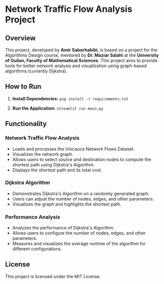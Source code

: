 # **Network Traffic Flow Analysis Project**

## Overview
This project, developed by **Amir Saberhabibi**, is based on a project for the Algorithms Design course, mentored by **Dr. Maziar Salahi** at the **University of Guilan, Faculty of Mathematical Sciences**. This project aims to provide tools for better network analysis and visualization using graph-based algorithms (currently Dijkstra).


## How to Run

1. **Install Dependencies:**
        ```
pip install -r requirements.txt
        ```

2. **Run the Application:**
        ```
streamlit run main.py
        ```

## Functionality

### Network Traffic Flow Analysis
- Loads and processes the Unicauca Network Flows Dataset.
- Visualizes the network graph.
- Allows users to select source and destination nodes to compute the shortest path using Dijkstra's Algorithm.
- Displays the shortest path and its total cost.

### Dijkstra Algorithm
- Demonstrates Dijkstra's Algorithm on a randomly generated graph.
- Users can adjust the number of nodes, edges, and other parameters.
- Visualizes the graph and highlights the shortest path.

### Performance Analysis
- Analyzes the performance of Dijkstra's Algorithm.
- Allows users to configure the number of nodes, edges, and other parameters.
- Measures and visualizes the average runtime of the algorithm for different configurations.


## License
This project is licensed under the MIT License.

